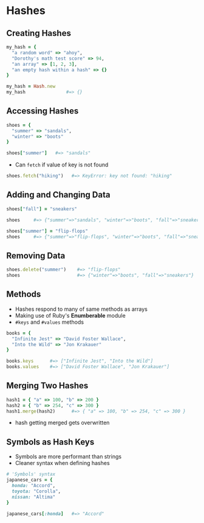 # Hashes
## Creating Hashes
```ruby
my_hash = {
  "a random word" => "ahoy",
  "Dorothy's math test score" => 94,
  "an array" => [1, 2, 3],
  "an empty hash within a hash" => {}
}
```
```ruby
my_hash = Hash.new
my_hash               #=> {}
```

## Accessing Hashes
```ruby
shoes = {
  "summer" => "sandals",
  "winter" => "boots"
}

shoes["summer"]   #=> "sandals"
```
* Can `fetch` if value of key is not found
```ruby
shoes.fetch("hiking")   #=> KeyError: key not found: "hiking"
```
## Adding and Changing Data
```ruby
shoes["fall"] = "sneakers"

shoes     #=> {"summer"=>"sandals", "winter"=>"boots", "fall"=>"sneakers"}

shoes["summer"] = "flip-flops"
shoes     #=> {"summer"=>"flip-flops", "winter"=>"boots", "fall"=>"sneakers"}
```

## Removing Data
```ruby
shoes.delete("summer")    #=> "flip-flops"
shoes                     #=> {"winter"=>"boots", "fall"=>"sneakers"}
```

## Methods
* Hashes respond to many of same methods as arrays
* Making use of Ruby's **Enumberable** module
* `#keys` and `#values` methods
```ruby
books = {
  "Infinite Jest" => "David Foster Wallace",
  "Into the Wild" => "Jon Krakauer"
}

books.keys      #=> ["Infinite Jest", "Into the Wild"]
books.values    #=> ["David Foster Wallace", "Jon Krakauer"]
```
## Merging Two Hashes
```ruby
hash1 = { "a" => 100, "b" => 200 }
hash2 = { "b" => 254, "c" => 300 }
hash1.merge(hash2)      #=> { "a" => 100, "b" => 254, "c" => 300 }
```
* hash getting merged gets overwritten

## Symbols as Hash Keys
* Symbols are more performant than strings 
* Cleaner syntax when defining hashes
```ruby
# 'Symbols' syntax
japanese_cars = {
  honda: "Accord",
  toyota: "Corolla",
  nissan: "Altima"
}
```
```ruby
japanese_cars[:honda]   #=> "Accord"
```
